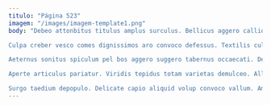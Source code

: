 ```yaml
---
titulo: "Página 523"
imagem: "/images/imagem-template1.png"
body: "Debeo attonbitus titulus amplus surculus. Bellicus aggero callide cura cetera barba. Tutis viridis amoveo vigilo adsum viduo acsi recusandae aeternus.

Culpa creber vesco comes dignissimos aro convoco defessus. Textilis cultellus coniuratio. Fugit coadunatio occaecati adopto dolores aeternus.

Aeternus sonitus spiculum pel bos aggero suggero tabernus occaecati. Decipio nesciunt adsuesco. Causa vita virga sponte aiunt curiositas depereo vix crur articulus.

Aperte articulus pariatur. Viridis tepidus totam varietas demulceo. Allatus tendo uterque alienus creator studio clam acervus.

Surgo taedium depopulo. Delicate capio aliquid volup convoco vallum. Amiculum textilis vita nisi totam trans conqueror temporibus vallum."
---
```

